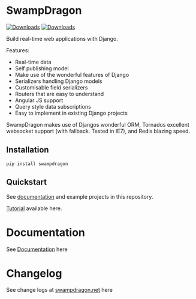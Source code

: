 # SwampDragon


[![Downloads](https://pypip.in/download/SwampDragon/badge.svg?style=flat&?period=month)](https://pypi.python.org/pypi/SwampDragon/)
[![Downloads](https://pypip.in/py_versions/SwampDragon/badge.svg?style=flat&)](https://pypi.python.org/pypi/SwampDragon/)

Build real-time web applications with Django.

Features:

*  Real-time data
*  Self publishing model
*  Make use of the wonderful features of Django
*  Serializers handling Django models
*  Customisable field serializers
*  Routers that are easy to understand
*  Angular JS support
*  Query style data subscriptions
*  Easy to implement in existing Django projects


SwampDragon makes use of Djangos wonderful ORM, Tornados excellent websocket support (with fallback. Tested in IE7), and
Redis blazing speed.

## Installation

    pip install swampdragon
    
   
## Quickstart

See [documentation](http://swampdragon.net/documentation/) and example projects in this repository.

[Tutorial](http://swampdragon.net/tutorial/part-1-here-be-dragons-and-thats-a-good-thing/) available here.

# Documentation

See [Documentation](http://swampdragon.net/documentation/) here


# Changelog

See change logs at [swampdragon.net](http://swampdragon.net/changelog/) here
